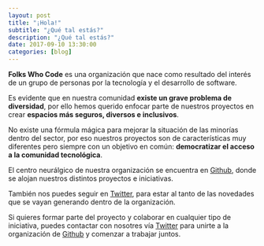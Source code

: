 ```yaml
---
layout: post
title: "¡Hola!"
subtitle: "¿Qué tal estás?"
description: "¿Qué tal estás?"
date: 2017-09-10 13:30:00
categories: [blog]
---
```


**Folks Who Code** es una organización que nace como resultado del interés de un grupo de personas por la tecnología y el desarrollo de software.

Es evidente que en nuestra comunidad **existe un grave problema de diversidad**, por ello hemos querido enfocar parte de nuestros proyectos en crear **espacios más seguros, diversos e inclusivos**.

No existe una fórmula mágica para mejorar la situación de las minorías dentro del sector, por eso nuestros proyectos son de características muy diferentes pero siempre con un objetivo en común: **democratizar el acceso a la comunidad tecnológica**.

El centro neurálgico de nuestra organización se encuentra en [Github](https://github.com/folkswhocode), donde se alojan nuestros distintos proyectos e iniciativas.

También nos puedes seguir en [Twitter](https://twitter.com/folkswhocode), para estar al tanto de las novedades que se vayan generando dentro de la organización.

Si quieres formar parte del proyecto y colaborar en cualquier tipo de iniciativa, puedes contactar con nosotres vía [Twitter](https://twitter.com/folkswhocode) para unirte a la organización de [Github](https://github.com/folkswhocode) y comenzar a trabajar juntos.
